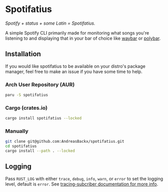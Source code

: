 # Spotifatius

_Spotify + status + some Latin = Spotifatius._

A simple Spotify CLI primarily made for monitoring what songs you're listening to and displaying that in your bar of choice like [waybar](https://github.com/Alexays/Waybar) or [polybar](https://github.com/polybar/polybar).


## Installation

If you would like spotifatius to be available on your distro's package manager, feel free to make an issue if you have some time to help.

### Arch User Repository (AUR)

```zsh
paru -S spotifatius
```

### Cargo (crates.io)

```zsh
cargo install spotifatius --locked
```

### Manually

```zsh
git clone git@github.com:AndreasBackx/spotifatius.git
cd spotifatius
cargo install --path . --locked
```

## Logging

Pass `RUST_LOG` with either `trace`, `debug`, `info`, `warn`, or `error` to set the logging level, default is `error`. See [tracing-subcriber documentation for more info](https://docs.rs/tracing-subscriber/latest/tracing_subscriber/fmt/index.html#filtering-events-with-environment-variables).

